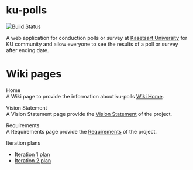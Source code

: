 # ku-polls
[![Build Status](https://app.travis-ci.com/HuskyIsHere/ku-polls.svg?branch=main)](https://app.travis-ci.com/HuskyIsHere/ku-polls)

A web application for conduction polls or survey at [Kasetsart University](https://www.ku.ac.th/th) for KU community and allow everyone to see the results of a poll or survey after ending date.

# Wiki pages
Home  
A Wiki page to provide the information about ku-polls [Wiki Home](../../wiki/Home). 

Vision Statement  
A Vision Statement page provide the [Vision Statement](../../wiki/Vision-Statement) of the project. 

Requirements  
A Requirements page provide the [Requirements](../../wiki/Requirements) of the project.

Iteration plans
- [Iteration 1 plan](../../wiki/Iteration-1-plan)
- [Iteration 2 plan](../../wiki/Iteration-2-plan)
